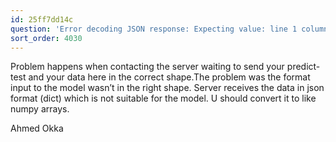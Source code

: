 ```yaml
---
id: 25ff7dd14c
question: 'Error decoding JSON response: Expecting value: line 1 column 1 (char 0)'
sort_order: 4030
---
```


Problem happens when contacting the server waiting to send your predict-test and your data here in the correct shape.The problem was the format input to the model wasn’t in the right shape. Server receives the data in json format (dict) which is not suitable for the model. U should convert it to like numpy arrays.

Ahmed Okka

